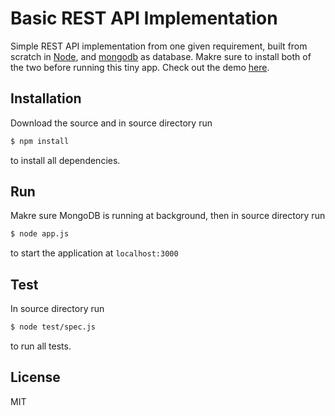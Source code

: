 # Basic REST API Implementation

Simple REST API implementation from one given requirement, built from scratch in [Node](http://nodejs.org/), and [mongodb](https://www.mongodb.org/downloads) as database. Makre sure to install both of the two before running this tiny app. Check out the demo [here](http://104.236.18.125:3000).

## Installation
Download the source and in source directory run
```sh
$ npm install 
```
to install all dependencies.

## Run
Makre sure MongoDB is running at background, then in source directory run
```sh
$ node app.js 
```
to start the application at `localhost:3000`

## Test
In source directory run
```sh
$ node test/spec.js 
```
to run all tests.

## License

MIT
